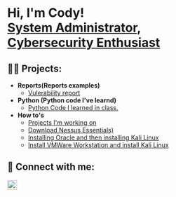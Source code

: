 <h1>Hi, I'm Cody! <br/><a href="https://github.com/dayman2777">System Administrator</a>, <a href="https://www.linkedin.com/in/CodyGutierrez27/">Cybersecurity Enthusiast</a>

<h2>👨‍💻 Projects:</h2>

- <b>Reports(Reports examples)</b>
  - [Vulerability report](https://github.com/Dayman2777/Reports/blob/main/Library%20Vulnerability%20assessment%20report929.docx)
- <b>Python (Python code I've learnd)</b>
  - [Python Code I learned in class.](https://github.com/Dayman2777/Python) <b><i></b></i>
- <b>How to's</b>
  - [Projects I'm working on](https://github.com/Dayman2777/How-to)
  - [Download Nessus Essentials)](https://github.com/Dayman2777/How-to/blob/main/Download%20Nessus%20Essentials%20on%20VM.docx)
  - [Installing Oracle and then installing Kali Linux](https://github.com/Dayman2777/How-to/blob/main/New%20Section%201.one)
  - [Install VMWare Workstation and install Kali Linux](https://github.com/Dayman2777/How-to/blob/main/How%20to%20install%20VMWare%20Workstation.docx)
  


<h2> 🤳 Connect with me:</h2>

[<img align="left" alt="CodyGutierrez | LinkedIn" width="22px" src="https://cdn.jsdelivr.net/npm/simple-icons@v3/icons/linkedin.svg" />][linkedin]

[linkedin]: https://linkedin.com/in/CodyGutierrez27

<!--
**Dayman2777/Dayman2777** is a ✨ _special_ ✨ repository because its `README.md` (this file) appears on your GitHub profile.

Here are some ideas to get you started:

- 🔭 I’m currently working on ...
- 🌱 I’m currently learning ...
- 👯 I’m looking to collaborate on ...
- 🤔 I’m looking for help with ...
- 💬 Ask me about ...
- 📫 How to reach me: ...
- 😄 Pronouns: ...
- ⚡ Fun fact: ...
-->
